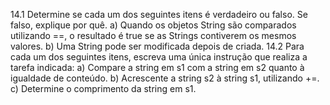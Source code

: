 14.1
Determine se cada um dos seguintes itens é verdadeiro ou falso. Se falso, explique por quê.
a) Quando os objetos String são comparados utilizando ==, o resultado é true se as Strings contiverem os mesmos valores.
b) Uma String pode ser modificada depois de criada.
14.2 Para cada um dos seguintes itens, escreva uma única instrução que realiza a tarefa indicada:
a) Compare a string em s1 com a string em s2 quanto à igualdade de conteúdo.
b) Acrescente a string s2 à string s1, utilizando +=.
c) Determine o comprimento da string em s1.